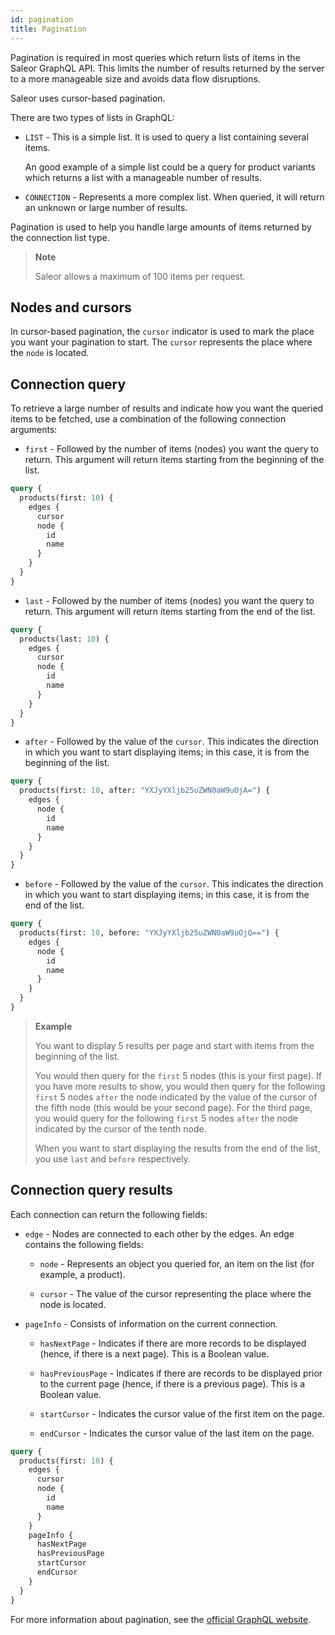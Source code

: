 ```yaml
---
id: pagination
title: Pagination
---
```


Pagination is required in most queries which return lists of items in the Saleor GraphQL API. This limits the number of results returned by the server to a more manageable size and avoids data flow disruptions. 

Saleor uses cursor-based pagination. 

There are two types of lists in GraphQL:

* `LIST` - This is a simple list. It is used to query a list containing several items. 

    An good example of a simple list could be a query for product variants which returns a list with a manageable number of results.

* `CONNECTION` - Represents a more complex list. When queried, it will return an unknown or large number of results.

Pagination is used to help you handle large amounts of items returned by the connection list type. 

> **Note**
>
> Saleor allows a maximum of 100 items per request.

## Nodes and cursors

In cursor-based pagination, the `cursor` indicator is used to mark the place you want your pagination to start. The `cursor` represents the place where the `node` is located.

## Connection query

To retrieve a large number of results and indicate how you want the queried items to be fetched, use a combination of the following connection arguments:

* `first` - Followed by the number of items (nodes) you want the query to return. This argument will return items starting from the beginning of the list.

```graphql
query {
  products(first: 10) {
    edges {
      cursor
      node {
        id
        name
      }
    }
  }
}
```

* `last` - Followed by the number of items (nodes) you want the query to return. This argument will return items starting from the end of the list.

```graphql
query {
  products(last: 10) {
    edges {
      cursor
      node {
        id
        name
      }
    }
  }
}
```

* `after` - Followed by the value of the `cursor`. This indicates the direction in which you want to start displaying items; in this case, it is from the beginning of the list.

```graphql
query {
  products(first: 10, after: "YXJyYXljb25uZWN0aW9uOjA=") {
    edges {
      node {
        id
        name
      }
    }
  }
}
```

* `before` - Followed by the value of the `cursor`. This indicates the direction in which you want to start displaying items; in this case, it is from the end of the list. 

```graphql
query {
  products(first: 10, before: "YXJyYXljb25uZWN0aW9uOjQ==") {
    edges {
      node {
        id
        name
      }
    }
  }
}
```

> **Example** 
> 
> You want to display 5 results per page and start with items from the beginning of the list. 
>
> You would then query for the `first` 5 nodes (this is your first page). If you have more results to show, you would then query for the following `first` 5 nodes `after` the node indicated by the value of the cursor of the fifth node (this would be your second page). For the third page, you would query for the following `first` 5 nodes `after` the node indicated by the cursor of the tenth node.
>
> When you want to start displaying the results from the end of the list, you use `last` and `before` respectively.

## Connection query results

Each connection can return the following fields:

* `edge` - Nodes are connected to each other by the edges. An edge contains the following fields:

    * `node` - Represents an object you queried for, an item on the list (for example, a product).

    * `cursor` - The value of the cursor representing the place where the node is located.

* `pageInfo` - Consists of information on the current connection.

    * `hasNextPage` - Indicates if there are more records to be displayed (hence, if there is a next page). This is a Boolean value.

    * `hasPreviousPage` - Indicates if there are records to be displayed prior to the current page (hence, if there is a previous page). This is a Boolean value.

    * `startCursor` - Indicates the cursor value of the first item on the page.
 
    * `endCursor` - Indicates the cursor value of the last item on the page.

```graphql
query {
  products(first: 10) {
    edges {
      cursor
      node {
        id
        name
      }
    }
    pageInfo {
      hasNextPage
      hasPreviousPage
      startCursor
      endCursor
    }
  }
}
```

For more information about pagination, see the [official GraphQL website](https://graphql.org/learn/pagination/).



